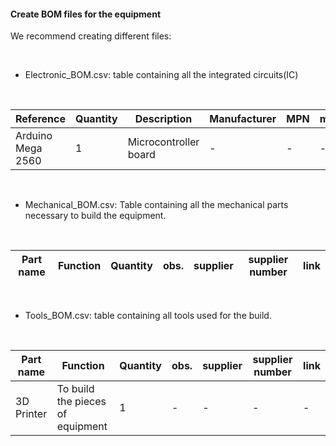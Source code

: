#### Create BOM files for the equipment


We recommend creating different files:

<br>

- Electronic_BOM.csv: table containing all the integrated circuits(IC) 

<br>

| Reference | Quantity  | Description | Manufacturer  |MPN| manufacturer_1  |MPN_2| manufacturer_3  |MPN_4|
|---|---|---|---|---|---|---|---|---|
| Arduino Mega 2560  | 1  | 	Microcontroller board   | - | - | - | - | - |	- |	




<br>

- Mechanical_BOM.csv: Table containing all the mechanical parts necessary to build the equipment. 

<br>

| Part name| Function  | Quantity  |  obs.  |supplier|supplier number|link|
|---|---|---|---|---|---|---|









<br>

- Tools_BOM.csv: table containing all tools used for the build.

<br>

| Part name| Function  | Quantity  |  obs.  |supplier|supplier number|link|
|---|---|---|---|---|---|---|
| 3D Printer | To build the pieces of equipment  | 1  | - | - | - | - |




